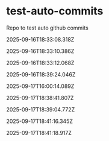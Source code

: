 # test-auto-commits
Repo to test auto github commits


2025-09-16T18:33:08.318Z

2025-09-16T18:33:10.386Z

2025-09-16T18:33:12.068Z

2025-09-16T18:39:24.046Z

2025-09-17T16:00:14.089Z

2025-09-17T18:38:41.807Z

2025-09-17T18:39:04.772Z

2025-09-17T18:41:16.345Z

2025-09-17T18:41:18.917Z